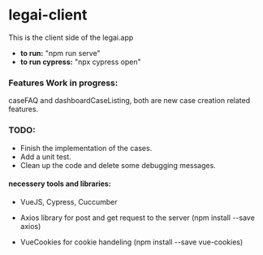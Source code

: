 # legai-client

This is the client side of the legai.app

- **to run:** "npm run serve"
- **to run cypress:** "npx cypress open"

### Features Work in progress:

caseFAQ and dashboardCaseListing, both are new case creation related features.

### TODO:

- Finish the implementation of the cases.
- Add a unit test.
- Clean up the code and delete some debugging messages.

#### necessery tools and libraries:

- VueJS, Cypress, Cuccumber

- Axios library for post and get request to the server (npm install --save axios)

- VueCookies for cookie handeling (npm install --save vue-cookies)
